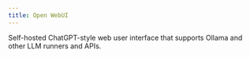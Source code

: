 ```yaml
---
title: Open WebUI
---
```


Self-hosted ChatGPT-style web user interface that supports Ollama and other LLM runners and APIs.
